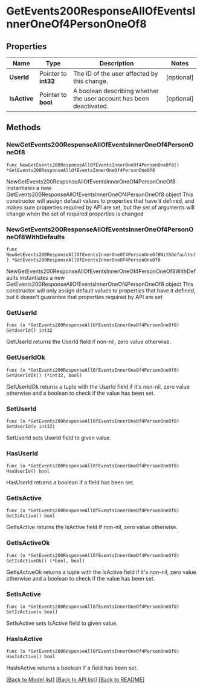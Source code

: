 # GetEvents200ResponseAllOfEventsInnerOneOf4PersonOneOf8

## Properties

Name | Type | Description | Notes
------------ | ------------- | ------------- | -------------
**UserId** | Pointer to **int32** | The ID of the user affected by this change.  | [optional] 
**IsActive** | Pointer to **bool** | A boolean describing whether the user account has been deactivated.  | [optional] 

## Methods

### NewGetEvents200ResponseAllOfEventsInnerOneOf4PersonOneOf8

`func NewGetEvents200ResponseAllOfEventsInnerOneOf4PersonOneOf8() *GetEvents200ResponseAllOfEventsInnerOneOf4PersonOneOf8`

NewGetEvents200ResponseAllOfEventsInnerOneOf4PersonOneOf8 instantiates a new GetEvents200ResponseAllOfEventsInnerOneOf4PersonOneOf8 object
This constructor will assign default values to properties that have it defined,
and makes sure properties required by API are set, but the set of arguments
will change when the set of required properties is changed

### NewGetEvents200ResponseAllOfEventsInnerOneOf4PersonOneOf8WithDefaults

`func NewGetEvents200ResponseAllOfEventsInnerOneOf4PersonOneOf8WithDefaults() *GetEvents200ResponseAllOfEventsInnerOneOf4PersonOneOf8`

NewGetEvents200ResponseAllOfEventsInnerOneOf4PersonOneOf8WithDefaults instantiates a new GetEvents200ResponseAllOfEventsInnerOneOf4PersonOneOf8 object
This constructor will only assign default values to properties that have it defined,
but it doesn't guarantee that properties required by API are set

### GetUserId

`func (o *GetEvents200ResponseAllOfEventsInnerOneOf4PersonOneOf8) GetUserId() int32`

GetUserId returns the UserId field if non-nil, zero value otherwise.

### GetUserIdOk

`func (o *GetEvents200ResponseAllOfEventsInnerOneOf4PersonOneOf8) GetUserIdOk() (*int32, bool)`

GetUserIdOk returns a tuple with the UserId field if it's non-nil, zero value otherwise
and a boolean to check if the value has been set.

### SetUserId

`func (o *GetEvents200ResponseAllOfEventsInnerOneOf4PersonOneOf8) SetUserId(v int32)`

SetUserId sets UserId field to given value.

### HasUserId

`func (o *GetEvents200ResponseAllOfEventsInnerOneOf4PersonOneOf8) HasUserId() bool`

HasUserId returns a boolean if a field has been set.

### GetIsActive

`func (o *GetEvents200ResponseAllOfEventsInnerOneOf4PersonOneOf8) GetIsActive() bool`

GetIsActive returns the IsActive field if non-nil, zero value otherwise.

### GetIsActiveOk

`func (o *GetEvents200ResponseAllOfEventsInnerOneOf4PersonOneOf8) GetIsActiveOk() (*bool, bool)`

GetIsActiveOk returns a tuple with the IsActive field if it's non-nil, zero value otherwise
and a boolean to check if the value has been set.

### SetIsActive

`func (o *GetEvents200ResponseAllOfEventsInnerOneOf4PersonOneOf8) SetIsActive(v bool)`

SetIsActive sets IsActive field to given value.

### HasIsActive

`func (o *GetEvents200ResponseAllOfEventsInnerOneOf4PersonOneOf8) HasIsActive() bool`

HasIsActive returns a boolean if a field has been set.


[[Back to Model list]](../README.md#documentation-for-models) [[Back to API list]](../README.md#documentation-for-api-endpoints) [[Back to README]](../README.md)


